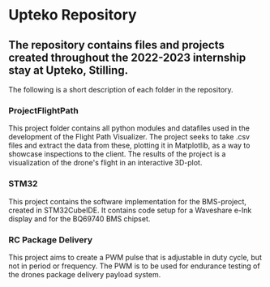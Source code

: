 # Upteko Repository
## The repository contains files and projects created throughout the 2022-2023 internship stay at Upteko, Stilling.

The following is a short description of each folder in the repository.

### ProjectFlightPath
This project folder contains all python modules and datafiles used in the development of the Flight Path Visualizer. The project seeks to take .csv files and extract the data from these, plotting it in Matplotlib, as a way to showcase inspections to the client. The results of the project is a visualization of the drone's flight in an interactive 3D-plot.

### STM32
This project contains the software implementation for the BMS-project, created in STM32CubeIDE. It contains code setup for a Waveshare e-Ink display and for the BQ69740 BMS chipset.

### RC Package Delivery
This project aims to create a PWM pulse that is adjustable in duty cycle, but not in period or frequency. The PWM is to be used for endurance testing of the drones package delivery payload system.
